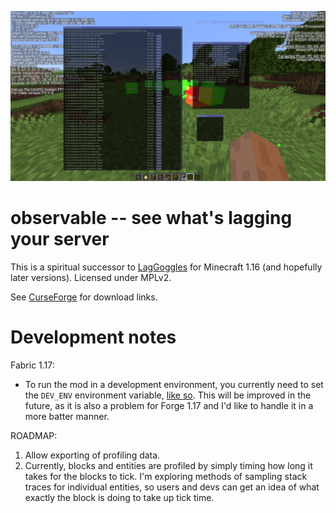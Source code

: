 ![](/screenshots/1.png)

# observable -- see what's lagging your server

This is a spiritual successor to [LagGoggles](https://www.curseforge.com/minecraft/mc-mods/laggoggles) for Minecraft 1.16 (and hopefully later versions). Licensed under MPLv2.

See [CurseForge](https://www.curseforge.com/minecraft/mc-mods/observable) for download links.

# Development notes

Fabric 1.17:

- To run the mod in a development environment, you currently need to set the `DEV_ENV` environment variable, [like so](https://user-images.githubusercontent.com/10052313/140556395-adc23683-5a77-452c-949c-ef08d320280b.png). This will be improved in the future, as it is also a problem for Forge 1.17 and I'd like to handle it in a more batter manner.

ROADMAP:

1. Allow exporting of profiling data.
2. Currently, blocks and entities are profiled by simply timing how long it takes for the blocks to tick. I'm exploring methods of sampling stack traces for individual entities, so users and devs can get an idea of what exactly the block is doing to take up tick time.
